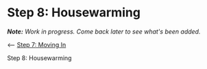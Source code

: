 # Step 8: Housewarming

_**Note:** Work in progress. Come back later to see what's been added._

<-- [Step 7: Moving In](../transfer/)  

Step 8: Housewarming  
